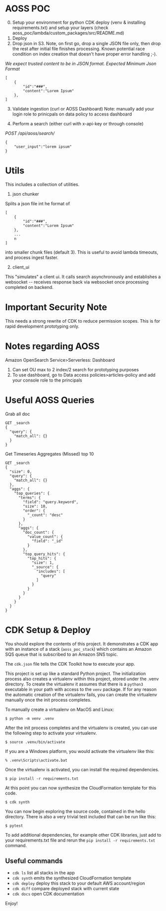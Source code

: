 # AOSS POC

0) Setup your environment for python CDK deploy (venv & installing requirements.txt) and setup your layers (check aoss_poc/lambda/custom_packages/src/README.md)
1) Deploy
2) Drop json in S3.  Note, on first go, drop a single JSON file only, then drop the rest after initial file finishes processing.  Known potential race condition on index creation that doesn't have proper error handling ;-).

*We expect trusted content to be in JSON format. Expected Minimum Json Format*
```
[
    {
        "id":"###",
        "content":"Lorem Ipsum"
    },
]
```

3) Validate ingestion (curl or AOSS Dashboard)
Note: manually add your login role to prinicpals on data policy to access dashboard

4) Perform a search (either curl with x-api-key or through console)

*POST /api/aoss/search/*
```
{
    "user_input":"lorem ipsum"
}
```

# Utils
This includes a collection of utilities.

1) json chunker

Splits a json file int he format of 
```
[
    {
        "id":"###",
        "content":"Lorem Ipsum"
    },
    ...
    n
]
```
into smaller chunk files (default 3).  This is useful to avoid lambda timeouts, and process ingest faster.

2) client_ui

This "simulates" a client ui.  It calls search asynchronously and establishes a websocket -- receives response back via websocket once processing completed on backend.

# Important Security Note
This needs a strong rewrite of CDK to reduce permission scopes. This is for rapid development prototyping only.

# Notes regarding AOSS
Amazon OpenSearch Service>Serverless: Dashboard

1) Can set OU max to 2 index/2 search for prototyping purposes
2) To use dashboard, go to Data access policies>articles-policy and add your console role to the principals

# Useful AOSS Queries
Grab all doc
```
GET _search
{
  "query": {
    "match_all": {}
  }
}
```

Get Timeseries Aggregates (Missed) top 10
```
GET _search
{
  "size": 0,
  "query": {
    "match_all": {}
  },
  "aggs": {
    "top_queries": {
      "terms": {
        "field": "query.keyword",
        "size": 10,
        "order": {
          "_count": "desc"
        }
      },
      "aggs": {
        "doc_count": {
          "value_count": {
            "field": "_id"
          }
        },
        "top_query_hits": {
          "top_hits": {
            "size": 1,
            "_source": {
              "includes": [
                "query"
              ]
            }
          }
        }
      }
    }
  }
}
```




# CDK Setup & Deploy

You should explore the contents of this project. It demonstrates a CDK app with an instance of a stack (`aoss_poc_stack`)
which contains an Amazon SQS queue that is subscribed to an Amazon SNS topic.

The `cdk.json` file tells the CDK Toolkit how to execute your app.

This project is set up like a standard Python project.  The initialization process also creates
a virtualenv within this project, stored under the .venv directory.  To create the virtualenv
it assumes that there is a `python3` executable in your path with access to the `venv` package.
If for any reason the automatic creation of the virtualenv fails, you can create the virtualenv
manually once the init process completes.

To manually create a virtualenv on MacOS and Linux:

```
$ python -m venv .venv
```

After the init process completes and the virtualenv is created, you can use the following
step to activate your virtualenv.

```
$ source .venv/bin/activate
```

If you are a Windows platform, you would activate the virtualenv like this:

```
% .venv\Scripts\activate.bat
```

Once the virtualenv is activated, you can install the required dependencies.

```
$ pip install -r requirements.txt
```

At this point you can now synthesize the CloudFormation template for this code.

```
$ cdk synth
```

You can now begin exploring the source code, contained in the hello directory.
There is also a very trivial test included that can be run like this:

```
$ pytest
```

To add additional dependencies, for example other CDK libraries, just add to
your requirements.txt file and rerun the `pip install -r requirements.txt`
command.

## Useful commands

 * `cdk ls`          list all stacks in the app
 * `cdk synth`       emits the synthesized CloudFormation template
 * `cdk deploy`      deploy this stack to your default AWS account/region
 * `cdk diff`        compare deployed stack with current state
 * `cdk docs`        open CDK documentation

Enjoy!
